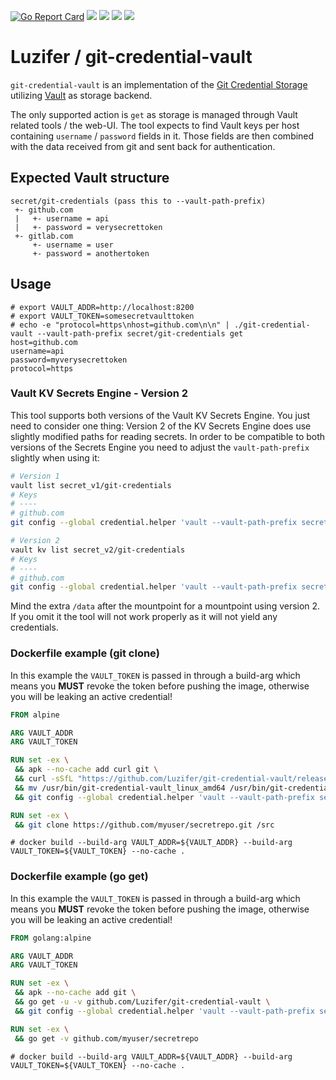 [![Go Report Card](https://goreportcard.com/badge/github.com/Luzifer/git-credential-vault)](https://goreportcard.com/report/github.com/Luzifer/git-credential-vault)
![](https://badges.fyi/github/license/Luzifer/git-credential-vault)
![](https://badges.fyi/github/downloads/Luzifer/git-credential-vault)
![](https://badges.fyi/github/latest-release/Luzifer/git-credential-vault)
![](https://knut.in/project-status/git-credential-vault)

# Luzifer / git-credential-vault

`git-credential-vault` is an implementation of the [Git Credential Storage](https://git-scm.com/book/en/v2/Git-Tools-Credential-Storage) utilizing [Vault](https://www.vaultproject.io/) as storage backend.

The only supported action is `get` as storage is managed through Vault related tools / the web-UI. The tool expects to find Vault keys per host containing `username` / `password` fields in it. Those fields are then combined with the data received from git and sent back for authentication.

## Expected Vault structure

```
secret/git-credentials (pass this to --vault-path-prefix)
 +- github.com
 |   +- username = api
 |   +- password = verysecrettoken
 +- gitlab.com
     +- username = user
     +- password = anothertoken
```

## Usage

```console
# export VAULT_ADDR=http://localhost:8200
# export VAULT_TOKEN=somesecretvaulttoken
# echo -e "protocol=https\nhost=github.com\n\n" | ./git-credential-vault --vault-path-prefix secret/git-credentials get
host=github.com
username=api
password=myverysecrettoken
protocol=https
```

### Vault KV Secrets Engine - Version 2

This tool supports both versions of the Vault KV Secrets Engine. You just need to consider one thing: Version 2 of the KV Secrets Engine does use slightly modified paths for reading secrets. In order to be compatible to both versions of the Secrets Engine you need to adjust the `vault-path-prefix` slightly when using it:

```bash
# Version 1
vault list secret_v1/git-credentials
# Keys
# ----
# github.com
git config --global credential.helper 'vault --vault-path-prefix secret_v1/git-credentials'
```

```bash
# Version 2
vault kv list secret_v2/git-credentials
# Keys
# ----
# github.com
git config --global credential.helper 'vault --vault-path-prefix secret_v2/data/git-credentials'
```

Mind the extra `/data` after the mountpoint for a mountpoint using version 2. If you omit it the tool will not work properly as it will not yield any credentials.

### Dockerfile example (git clone)

In this example the `VAULT_TOKEN` is passed in through a build-arg which means you **MUST** revoke the token before pushing the image, otherwise you will be leaking an active credential!

```Dockerfile
FROM alpine

ARG VAULT_ADDR
ARG VAULT_TOKEN

RUN set -ex \
 && apk --no-cache add curl git \
 && curl -sSfL "https://github.com/Luzifer/git-credential-vault/releases/download/v0.1.0/git-credential-vault_linux_amd64.tar.gz" | tar -xz -C /usr/bin \
 && mv /usr/bin/git-credential-vault_linux_amd64 /usr/bin/git-credential-vault \
 && git config --global credential.helper 'vault --vault-path-prefix secret/git-credentials'

RUN set -ex \
 && git clone https://github.com/myuser/secretrepo.git /src
```

```console
# docker build --build-arg VAULT_ADDR=${VAULT_ADDR} --build-arg VAULT_TOKEN=${VAULT_TOKEN} --no-cache .
```

### Dockerfile example (go get)

In this example the `VAULT_TOKEN` is passed in through a build-arg which means you **MUST** revoke the token before pushing the image, otherwise you will be leaking an active credential!

```Dockerfile
FROM golang:alpine

ARG VAULT_ADDR
ARG VAULT_TOKEN

RUN set -ex \
 && apk --no-cache add git \
 && go get -u -v github.com/Luzifer/git-credential-vault \
 && git config --global credential.helper 'vault --vault-path-prefix secret/git-credentials'

RUN set -ex \
 && go get -v github.com/myuser/secretrepo
```

```console
# docker build --build-arg VAULT_ADDR=${VAULT_ADDR} --build-arg VAULT_TOKEN=${VAULT_TOKEN} --no-cache .
```
